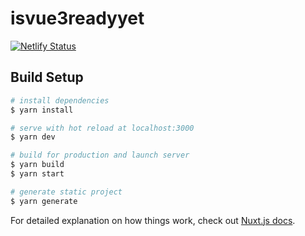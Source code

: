 # isvue3readyyet

[![Netlify Status](https://api.netlify.com/api/v1/badges/231e056d-9a11-4d1e-902e-da0279f6b043/deploy-status)](https://app.netlify.com/sites/isvue3readyyet/deploys)

## Build Setup

```bash
# install dependencies
$ yarn install

# serve with hot reload at localhost:3000
$ yarn dev

# build for production and launch server
$ yarn build
$ yarn start

# generate static project
$ yarn generate
```

For detailed explanation on how things work, check out [Nuxt.js docs](https://nuxtjs.org).
